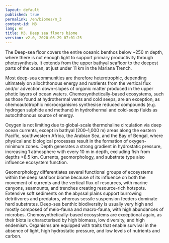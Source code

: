 ```yaml
---
layout: default
published: true
permalink: /en/biomes/m_3
content-id: M3
lang: en
title: M3. Deep sea floors biome
version: v2.0, 2020-05-29 07:01:25
---
```


The Deep-sea floor covers the entire oceanic benthos below ~250 m depth, where there is not enough light to support primary productivity through photosynthesis. It extends from the upper bathyal seafloor to the deepest parts of the ocean, at just under 11 km in the Mariana Trench. 

Most deep-sea communities are therefore heterotrophic, depending ultimately on allochthonous energy and nutrients from the vertical flux and/or advection down-slopes of organic matter produced in the upper photic layers of ocean waters. Chemosynthetically-based ecosystems, such as those found at hydrothermal vents and cold seeps, are an exception, as chemoautotrophic microorganisms synthesise reduced compounds (e.g. hydrogen sulphide and methane) in hydrothermal and cold-seep fluids as autochthonous source of energy. 

Oxygen is not limiting due to global-scale thermohaline circulation via deep ocean currents, except in bathyal (200–1,000 m) areas along the eastern Pacific, southwestern Africa, the Arabian Sea, and the Bay of Bengal, where physical and biological processes result in the formation of oxygen-minimum zones. Depth generates a strong gradient in hydrostatic pressure, increasing 1 atmosphere with every 10 m in depth, excluding fish from depths >8.5 km. Currents, geomorphology, and substrate type also influence ecosystem function. 

Geomorphology differentiates several functional groups of ecosystems within the deep seafloor biome because of its influence on both the movement of currents and the vertical flux of resources, with marine canyons, seamounts, and trenches creating resource-rich hotspots. Extensive soft sediments on the abyssal plains support burrowing detritivores and predators, whereas sessile suspension feeders dominate hard substrates. Deep-sea benthic biodiversity is usually very high and mostly composed of meio-fauna and macro-fauna, with high abundances of microbes. Chemosynthetically-based ecosystems are exceptional again, as their biota is characterised by high biomass, low diversity, and high endemism. Organisms are equipped with traits that enable survival in the absence of light, high hydrostatic pressure, and low levels of nutrients and carbon.
